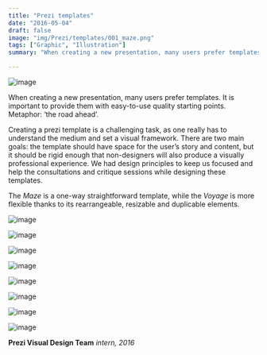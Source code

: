 ```yaml
---
title: "Prezi templates"
date: "2016-05-04"
draft: false
image: "img/Prezi/templates/001_maze.png"
tags: ["Graphic", "Illustration"]
summary: "When creating a new presentation, many users prefer templates. It is important to provide them with easy-to-use quality starting points. Metaphor: ‘the road ahead’."

---
```


![image](/img/Prezi/templates/001_maze.png)

When creating a new presentation, many users prefer templates. It is important to provide them with easy-to-use quality starting points. Metaphor: ‘the road ahead’.

Creating a prezi template is a challenging task, as one really has to understand the medium and set a visual framework. There are two main goals: the template should have space for the user’s story and content, but it should be rigid enough that non-designers will also produce a visually professional experience. We had design principles to keep us focused and help the consultations and critique sessions while designing these templates.

The *Maze* is a one-way straightforward template, while the *Voyage* is more flexible thanks to its rearrangeable, resizable and duplicable elements.

![image](/img/Prezi/templates/002_maze.png)

![image](/img/Prezi/templates/003_maze.png)

![image](/img/Prezi/templates/004_maze.png)

![image](/img/Prezi/templates/005_voyage.png)

![image](/img/Prezi/templates/006_voyage.png)

![image](/img/Prezi/templates/007_voyage.png)

![image](/img/Prezi/templates/008_voyage.png)

![image](/img/Prezi/templates/009_voyage.png)

**Prezi Visual Design Team** *intern, 2016*

